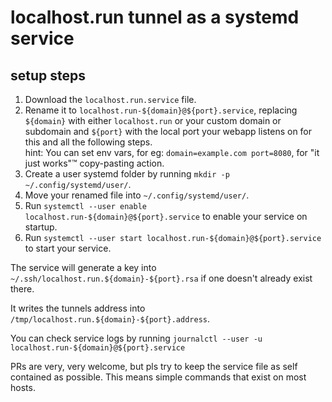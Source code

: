 # localhost.run tunnel as a systemd service

## setup steps

1. Download the `localhost.run.service` file.
1. Rename it to `localhost.run-${domain}@${port}.service`, replacing `${domain}` with either `localhost.run` or your custom domain or subdomain and `${port}` with the local port your webapp listens on for this and all the following steps.  
  hint: You can set env vars, for eg: `domain=example.com port=8080`, for "it just works"™️ copy-pasting action.
1. Create a user systemd folder by running `mkdir -p ~/.config/systemd/user/`.
1. Move your renamed file into `~/.config/systemd/user/`.
1. Run `systemctl --user enable localhost.run-${domain}@${port}.service` to enable your service on startup.
1. Run `systemctl --user start localhost.run-${domain}@${port}.service` to start your service.

The service will generate a key into `~/.ssh/localhost.run.${domain}-${port}.rsa` if one doesn't already exist there.

It writes the tunnels address into `/tmp/localhost.run.${domain}-${port}.address`.

You can check service logs by running `journalctl --user -u localhost.run-${domain}@${port}.service`

PRs are very, very welcome, but pls try to keep the service file as self contained as possible. This means simple commands that exist on most hosts.
